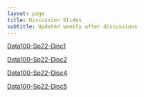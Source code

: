 ```yaml
---
layout: page
title: Discussion Slides
subtitle: Updated weekly after discussions
---
```


[Data100-Sp22-Disc1](https://github.com/michelleli142/michelleli142.github.io/files/7945564/Data100-Sp22-Disc1.1.pdf)


[Data100-Sp22-Disc2](https://github.com/michelleli142/michelleli142.github.io/files/7976158/Data100.Sp22.Disc.2.pdf)

[Data100-Sp22-Disc4](https://docs.google.com/presentation/d/1-CEnOaN0vflKAozF9uRJ1s4a048S6QGzoHqUciQeQ5Q/edit?usp=sharing)

[Data100-Sp22-Disc5](https://github.com/michelleli142/michelleli142.github.io/blob/master/Data100-Sp22-Disc-5%20(1).pdf)

